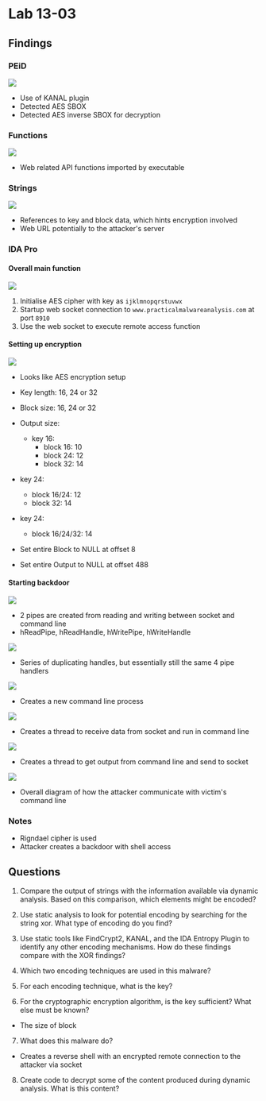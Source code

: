 # Lab 13-03

## Findings

### PEiD
![](../Images/Lab-13-03-01.png)

 - Use of KANAL plugin
 - Detected AES SBOX
 - Detected AES inverse SBOX for decryption

### Functions
![](../Images/Lab-13-03-02.png)

 - Web related API functions imported by executable

### Strings
![](../Images/Lab-13-03-03.png)

 - References to key and block data, which hints encryption involved
 - Web URL potentially to the attacker's server

### IDA Pro

#### Overall main function
![](../Images/Lab-13-03-04.png)

1. Initialise AES cipher with key as `ijklmnopqrstuvwx`
2. Startup web socket connection to `www.practicalmalwareanalysis.com` at port `8910`
3. Use the web socket to execute remote access function

#### Setting up encryption
![](../Images/Lab-13-03-05.png)

 - Looks like AES encryption setup

 - Key length: 16, 24 or 32
 - Block size: 16, 24 or 32
 - Output size:
   - key 16:
     - block 16: 10
     - block 24: 12
     - block 32: 14
 - key 24:
     - block 16/24: 12
     - block 32: 14
 - key 24:
     - block 16/24/32: 14
 - Set entire Block to NULL at offset 8
 - Set entire Output to NULL at offset 488

#### Starting backdoor
![](../Images/Lab-13-03-06.png)

 - 2 pipes are created from reading and writing between socket and command line
 - hReadPipe, hReadHandle, hWritePipe, hWriteHandle

![](../Images/Lab-13-03-07.png)

 - Series of duplicating handles, but essentially still the same 4 pipe handlers

![](../Images/Lab-13-03-08.png)

 - Creates a new command line process

![](../Images/Lab-13-03-09.png)

 - Creates a thread to receive data from socket and run in command line

![](../Images/Lab-13-03-10.png)

 - Creates a thread to get output from command line and send to socket

![](../Images/Lab-13-03-11.png)

 - Overall diagram of how the attacker communicate with victim's command line

### Notes
 - Rigndael cipher is used
 - Attacker creates a backdoor with shell access

## Questions
1. Compare the output of strings with the information available via dynamic analysis. Based on this comparison, which elements might be encoded?


2. Use static analysis to look for potential encoding by searching for the string xor. What type of encoding do you find?


3. Use static tools like FindCrypt2, KANAL, and the IDA Entropy Plugin to identify any other encoding mechanisms. How do these findings compare with the XOR findings?


4. Which two encoding techniques are used in this malware?


5. For each encoding technique, what is the key?


6. For the cryptographic encryption algorithm, is the key sufficient? What else must be known?
 - The size of block

7. What does this malware do?
 - Creates a reverse shell with an encrypted remote connection to the attacker via socket

8. Create code to decrypt some of the content produced during dynamic analysis. What is this content?

